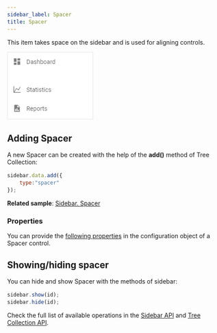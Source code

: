 ```yaml
---
sidebar_label: Spacer
title: Spacer
---          
```


This item takes space on the sidebar and is used for aligning controls.

![](../assets/sidebar/spacer.png)

## Adding Spacer

A new Spacer can be created with the help of the **add()** method of Tree Collection:

~~~js
sidebar.data.add({
	type:"spacer"
});
~~~

**Related sample**: [Sidebar. Spacer](https://snippet.dhtmlx.com/wk50830i)

### Properties

You can provide the [following properties](sidebar/api/api_spacer_properties.md) in the configuration object of a Spacer control.

## Showing/hiding spacer

You can hide and show Spacer with the methods of sidebar:

~~~js
sidebar.show(id);
sidebar.hide(id);
~~~

Check the full list of available operations in the [Sidebar API](sidebar/api/api_overview.md) and [Tree Collection API](tree_collection/index.md).
